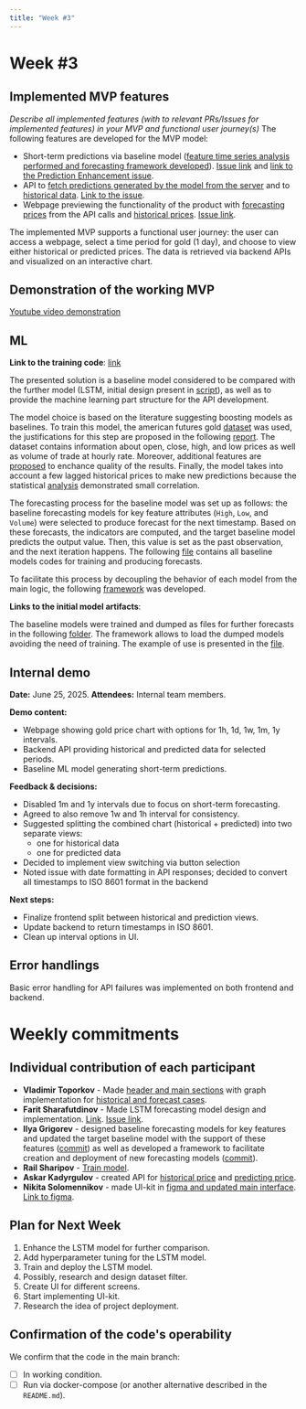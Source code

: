 ```yaml
---
title: "Week #3"
---
```


# **Week #3**

## Implemented MVP features

*Describe all implemented features (with to relevant PRs/Issues for implemented features) in your MVP and functional user journey(s)*
The following features are developed for the MVP model:
- Short-term predictions via baseline model (<a href="https://github.com/IU-Capstone-Project-2025/Metalytics/pull/26">feature time series analysis performed and forecasting framework developed</a>). [Issue link](https://github.com/IU-Capstone-Project-2025/Metalytics/issues/28) and [link to the Prediction Enhancement issue](https://github.com/IU-Capstone-Project-2025/Metalytics/issues/35).
- API to [fetch predictions generated by the model from the server](https://github.com/IU-Capstone-Project-2025/Metalytics/pull/29) and to [historical data](https://github.com/IU-Capstone-Project-2025/Metalytics/pull/27). [Link to the issue](https://github.com/IU-Capstone-Project-2025/Metalytics/issues/22).
- Webpage previewing the functionality of the product with [forecasting prices](https://github.com/IU-Capstone-Project-2025/Metalytics/pull/36) from the API calls and [historical prices](https://github.com/IU-Capstone-Project-2025/Metalytics/pull/34). [Issue link](https://github.com/IU-Capstone-Project-2025/Metalytics/issues/9).

The implemented MVP supports a functional user journey: the user can access a webpage, select a time period for gold (1 day), and choose to view either historical or predicted prices. The data is retrieved via backend APIs and visualized on an interactive chart.

## Demonstration of the working MVP

[Youtube video demonstration](https://youtu.be/7dGKUJF9Z-c)

## ML

**Link to the training code**: <a href="https://github.com/IU-Capstone-Project-2025/Metalytics/blob/main/ml/forecasting_models.py">link</a>

The presented solution is a baseline model considered to be compared with the further model (LSTM, initial design present in <a href="https://github.com/IU-Capstone-Project-2025/Metalytics/blob/main/ml/forecasting_models.py">script</a>), as well as to provide the machine learning part structure for the API development.

The model choice is based on the literature suggesting boosting models as baselines. To train this model, the american futures gold <a href="https://github.com/IU-Capstone-Project-2025/Metalytics/tree/main/ml/data">dataset</a> was used, the justifications for this step are proposed in the following <a href="https://github.com/IU-Capstone-Project-2025/Metalytics/blob/main/ml/reports/market_research.pdf">report</a>. The dataset contains information about open, close, high, and low prices as well as volume of trade at hourly rate. Moreover, additional features are <a href="https://github.com/IU-Capstone-Project-2025/Metalytics/blob/main/ml/reports/indicators_research.pdf">proposed</a> to enchance quality of the results. Finally, the model takes into account a few lagged historical prices to make new predictions because the statistical <a href="https://github.com/IU-Capstone-Project-2025/Metalytics/blob/main/ml/notebooks/01_filter_design.ipynb">analysis</a> demonstrated small correlation.

The forecasting process for the baseline model was set up as follows: the baseline forecasting models for key feature attributes (`High`, `Low`, and `Volume`) were selected to produce forecast for the next timestamp. Based on these forecasts, the indicators are computed, and the target baseline model predicts the output value. Then, this value is set as the past observation, and the next iteration happens. The following <a href="https://github.com/IU-Capstone-Project-2025/Metalytics/blob/main/ml/forecasting_models.py">file</a> contains all baseline models codes for training and producing forecasts.

To facilitate this process by decoupling the behavior of each model from the main logic, the following <a href="https://github.com/IU-Capstone-Project-2025/Metalytics/blob/main/ml/forecasting_framework.py">framework</a> was developed.

**Links to the initial model artifacts**:

The baseline models were trained and dumped as files for further forecasts in the following <a href="https://github.com/IU-Capstone-Project-2025/Metalytics/tree/main/ml/baseline_model">folder</a>. The framework allows to load the dumped models avoiding the need of training. The example of use is presented in the <a href="https://github.com/IU-Capstone-Project-2025/Metalytics/blob/main/ml/client.py">file</a>.

## Internal demo

**Date:** June 25, 2025.
**Attendees:** Internal team members.

**Demo content:**
- Webpage showing gold price chart with options for 1h, 1d, 1w, 1m, 1y intervals.
- Backend API providing historical and predicted data for selected periods.
- Baseline ML model generating short-term predictions.

**Feedback & decisions:**
- Disabled 1m and 1y intervals due to focus on short-term forecasting.
- Agreed to also remove 1w and 1h interval for consistency.
- Suggested splitting the combined chart (historical + predicted) into two separate views:
  - one for historical data
  - one for predicted data
- Decided to implement view switching via button selection
- Noted issue with date formatting in API responses; decided to convert all timestamps to ISO 8601 format in the backend

**Next steps:**
- Finalize frontend split between historical and prediction views.
- Update backend to return timestamps in ISO 8601.
- Clean up interval options in UI.

## Error handlings
Basic error handling for API failures was implemented on both frontend and backend.

# Weekly commitments

## Individual contribution of each participant

- **Vladimir Toporkov** - Made [header and main sections](https://github.com/IU-Capstone-Project-2025/Metalytics/tree/3540f9a79f2cce1781ab4f931692ca8574a9c312/frontend) with graph implementation for [historical and forecast cases]().
- **Farit Sharafutdinov** - Made LSTM forecasting model design and implementation. [Link](https://github.com/IU-Capstone-Project-2025/Metalytics/blob/4e6fa22640fd8c8cee123fb52938059159d1621d/ml/forecasting_models.py). [Issue link](https://github.com/IU-Capstone-Project-2025/Metalytics/issues/28).
- **Ilya Grigorev** - designed baseline forecasting models for key features and updated the target baseline model with the support of these features (<a href="https://github.com/IU-Capstone-Project-2025/Metalytics/pull/26/commits/7356fb94522938407f390e294bf50f84a15ded49">commit</a>) as well as developed a framework to facilitate creation and deployment of new forecasting models (<a href="https://github.com/IU-Capstone-Project-2025/Metalytics/pull/26/commits/b848e9bd2ea28e264edbba749210bda28a73ef40">commit</a>).
- **Rail Sharipov** - [Train model](https://github.com/IU-Capstone-Project-2025/Metalytics/tree/d24f7667d5a28c463f6ebce7ccdfcf94021beaf3).
- **Askar Kadyrgulov** - created API for [historical price](https://github.com/IU-Capstone-Project-2025/Metalytics/tree/3edc3bbabe7fec31738520d27078d2d7c12d4532/backend) and [predicting price](https://github.com/IU-Capstone-Project-2025/Metalytics/tree/9ba59fc15879790e36e00bb3519e45e9236bce1d/backend).
- **Nikita Solomennikov** - made UI-kit in [figma and updated main interface](https://github.com/IU-Capstone-Project-2025/Metalytics/tree/a3da817ab1e998cf99ee513882a58d1052a0ce49/Assets). [Link to figma](https://www.figma.com/design/oqrwNbnmT7rRQNl58pdCmO/Metalytics?node-id=0-1&p=f&t=MYuHCdiiNLfEbW31-0).

## Plan for Next Week

1. Enhance the LSTM model for further comparison.
2. Add hyperparameter tuning for the LSTM model.
3. Train and deploy the LSTM model.
4. Possibly, research and design dataset filter.
5. Create UI for different screens.
6. Start implementing UI-kit.
7. Research the idea of project deployment.

## Confirmation of the code's operability

We confirm that the code in the main branch:
- [ ] In working condition.
- [ ] Run via docker-compose (or another alternative described in the `README.md`).
